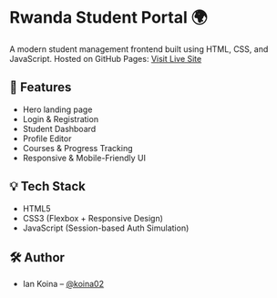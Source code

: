# Rwanda Student Portal 🌍

A modern student management frontend built using HTML, CSS, and JavaScript.
Hosted on GitHub Pages: [Visit Live Site](https://koina02.github.io/rwanda-student-portal/)

## 🚀 Features
- Hero landing page
- Login & Registration
- Student Dashboard
- Profile Editor
- Courses & Progress Tracking
- Responsive & Mobile-Friendly UI

## 💡 Tech Stack
- HTML5
- CSS3 (Flexbox + Responsive Design)
- JavaScript (Session-based Auth Simulation)

## 🛠️ Author
- Ian Koina – [@koina02](https://github.com/koina02)

